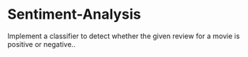 # Sentiment-Analysis
Implement a classifier to detect whether the given review for a movie is positive or negative..
